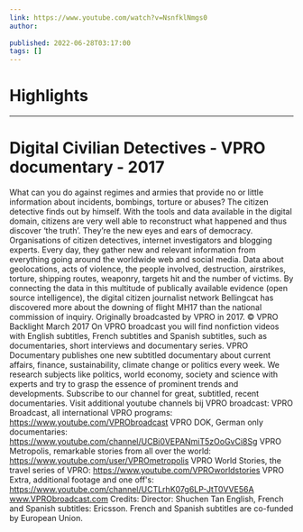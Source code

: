 ```yaml
---
link: https://www.youtube.com/watch?v=NsnfklNmgs0
author: 
   
published: 2022-06-28T03:17:00
tags: []
---
```

# Highlights


---
# Digital Civilian Detectives - VPRO documentary - 2017
What can you do against regimes and armies that provide no or little information about incidents, bombings, torture or abuses? The citizen detective finds out by himself. With the tools and data available in the digital domain, citizens are very well able to reconstruct what happened and thus discover ‘the truth’. They’re the new eyes and ears of democracy. Organisations of citizen detectives, internet investigators and blogging experts. Every day, they gather new and relevant information from everything going around the worldwide web and social media. Data about geolocations, acts of violence, the people involved, destruction, airstrikes, torture, shipping routes, weaponry, targets hit and the number of victims. By connecting the data in this multitude of publically available evidence (open source intelligence), the digital citizen journalist network Bellingcat has discovered more about the downing of flight MH17 than the national commission of inquiry. Originally broadcasted by VPRO in 2017. © VPRO Backlight March 2017 On VPRO broadcast you will find nonfiction videos with English subtitles, French subtitles and Spanish subtitles, such as documentaries, short interviews and documentary series. VPRO Documentary publishes one new subtitled documentary about current affairs, finance, sustainability, climate change or politics every week. We research subjects like politics, world economy, society and science with experts and try to grasp the essence of prominent trends and developments. Subscribe to our channel for great, subtitled, recent documentaries. Visit additional youtube channels bij VPRO broadcast: VPRO Broadcast, all international VPRO programs: https://www.youtube.com/VPRObroadcast VPRO DOK, German only documentaries: https://www.youtube.com/channel/UCBi0VEPANmiT5zOoGvCi8Sg VPRO Metropolis, remarkable stories from all over the world: https://www.youtube.com/user/VPROmetropolis VPRO World Stories, the travel series of VPRO: https://www.youtube.com/VPROworldstories VPRO Extra, additional footage and one off's: https://www.youtube.com/channel/UCTLrhK07g6LP-JtT0VVE56A www.VPRObroadcast.com Credits: Director: Shuchen Tan English, French and Spanish subtitles: Ericsson. French and Spanish subtitles are co-funded by European Union.